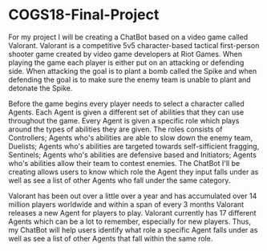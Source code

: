 # COGS18-Final-Project

For my project I will be creating a ChatBot based on a video game called Valorant. Valorant is a competitive 5v5 character-based tactical first-person shooter game created by video game developers at Riot Games. When playing the game each player is either put on an attacking or defending side. When attacking the goal is to plant a bomb called the Spike and when defending the goal is to make sure the enemy team is unable to plant and detonate the Spike.

Before the game begins every player needs to select a character called Agents. Each Agent is given a different set of abilities that they can use throughout the game. Every Agent is given a specific role which plays around the types of abilities they are given. The roles consists of Controllers; Agents who's abilities are able to slow down the enemy team, Duelists; Agents who's abilities are targeted towards self-sifficient fragging, Sentinels; Agents who's abilities are defensive based and Initiators; Agents who's abilities allow their team to contest enemies. The ChatBot I'll be creating allows users to know which role the Agent they input falls under as well as see a list of other Agents who fall under the same category.

Valorant has been out over a little over a year and has accumulated over 14 million players worldwide and within a span of every 3 months Valorant releases a new Agent for players to play. Valorant currently has 17 different Agents which can be a lot to remember, especially for new players. Thus, my ChatBot will help users identify what role a specific Agent falls under as well as see a list of other Agents that fall within the same role. 
